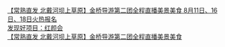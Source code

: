   
[【常熟直发 北戴河坝上草原】金桥导游第二团全程直播美景美食 8月11日、16日、18日火热报名](http://www.dianyue.me/archives/484/su84gs2h01jj0rdg/)  
[发现好项目：红颜会](http://www.dianyue.me/archives/537/1z618zprojhh8am3/)  
[【常熟直发 北戴河坝上草原】金桥导游第二团全程直播美景美食](http://www.dianyue.me/archives/381/hz6ea15fj6odue1h/)